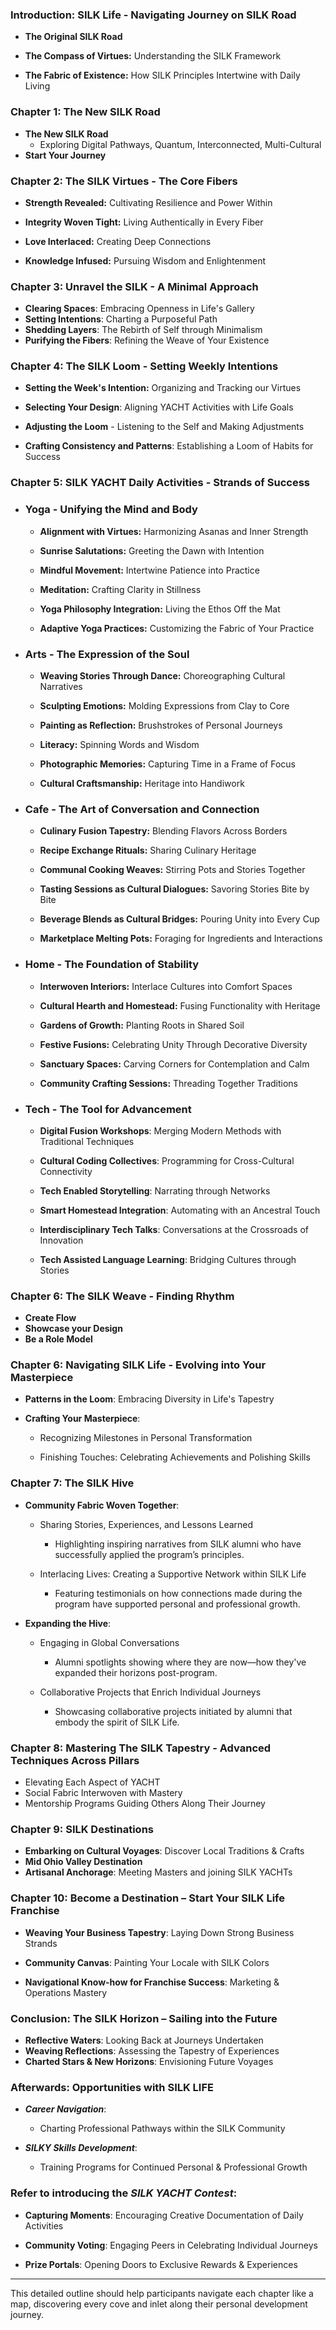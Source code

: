 
### Introduction: SILK Life - Navigating Journey on SILK Road

- **The Original SILK Road**

- **The Compass of Virtues:** Understanding the SILK Framework

- **The Fabric of Existence:** How SILK Principles Intertwine with Daily Living

### Chapter 1: The New SILK Road
  
  - **The New SILK Road**
     - Exploring Digital Pathways, Quantum, Interconnected, Multi-Cultural
  - **Start Your Journey**

### Chapter 2: The SILK Virtues - The Core Fibers

- **Strength Revealed:** Cultivating Resilience and Power Within

- **Integrity Woven Tight:** Living Authentically in Every Fiber

- **Love Interlaced:** Creating Deep Connections

- **Knowledge Infused:** Pursuing Wisdom and Enlightenment

### Chapter 3: Unravel the SILK - A Minimal Approach
- **Clearing Spaces**: Embracing Openness in Life's Gallery
- **Setting Intentions**: Charting a Purposeful Path
- **Shedding Layers**: The Rebirth of Self through Minimalism
- **Purifying the Fibers**: Refining the Weave of Your Existence

### Chapter 4: The SILK Loom - Setting Weekly Intentions

- **Setting the Week's Intention:** Organizing and Tracking our Virtues

- **Selecting Your Design**: Aligning YACHT Activities with Life Goals

- **Adjusting the Loom** - Listening to the Self and Making Adjustments

- **Crafting Consistency and Patterns**: Establishing a Loom of Habits for Success

### Chapter 5: SILK YACHT Daily Activities - Strands of Success

- ### Yoga - Unifying the Mind and Body

     - **Alignment with Virtues:** Harmonizing Asanas and Inner Strength

     - **Sunrise Salutations:** Greeting the Dawn with Intention

     - **Mindful Movement:** Intertwine Patience into Practice

     - **Meditation:** Crafting Clarity in Stillness

     - **Yoga Philosophy Integration:** Living the Ethos Off the Mat

     - **Adaptive Yoga Practices:** Customizing the Fabric of Your Practice

- ### Arts - The Expression of the Soul

     - **Weaving Stories Through Dance:** Choreographing Cultural Narratives

     - **Sculpting Emotions:** Molding Expressions from Clay to Core

     - **Painting as Reflection:** Brushstrokes of Personal Journeys

     - **Literacy:** Spinning Words and Wisdom

     - **Photographic Memories:** Capturing Time in a Frame of Focus

     - **Cultural Craftsmanship:** Heritage into Handiwork

- ### Cafe - The Art of Conversation and Connection

     - **Culinary Fusion Tapestry:** Blending Flavors Across Borders

     - **Recipe Exchange Rituals:** Sharing Culinary Heritage

     - **Communal Cooking Weaves:** Stirring Pots and Stories Together

     - **Tasting Sessions as Cultural Dialogues:** Savoring Stories Bite by Bite

     - **Beverage Blends as Cultural Bridges:** Pouring Unity into Every Cup

     - **Marketplace Melting Pots:** Foraging for Ingredients and Interactions

- ### Home - The Foundation of Stability

     - **Interwoven Interiors:** Interlace Cultures into Comfort Spaces

     - **Cultural Hearth and Homestead:** Fusing Functionality with Heritage

     - **Gardens of Growth:** Planting Roots in Shared Soil

     - **Festive Fusions:** Celebrating Unity Through Decorative Diversity

     - **Sanctuary Spaces:** Carving Corners for Contemplation and Calm

     - **Community Crafting Sessions:** Threading Together Traditions

- ### Tech - The Tool for Advancement

     - **Digital Fusion Workshops**: Merging Modern Methods with Traditional Techniques

     - **Cultural Coding Collectives**: Programming for Cross-Cultural Connectivity

     - **Tech Enabled Storytelling**: Narrating through Networks

     - **Smart Homestead Integration**: Automating with an Ancestral Touch

     - **Interdisciplinary Tech Talks**: Conversations at the Crossroads of Innovation

     - **Tech Assisted Language Learning**: Bridging Cultures through Stories

### Chapter 6: The SILK Weave - Finding Rhythm
- **Create Flow**
- **Showcase your Design**
- **Be a Role Model**

### Chapter 6: Navigating SILK Life - Evolving into Your Masterpiece

-  **Patterns in the Loom**: Embracing Diversity in Life's Tapestry

- **Crafting Your Masterpiece**:

     - Recognizing Milestones in Personal Transformation

     - Finishing Touches: Celebrating Achievements and Polishing Skills

### Chapter 7: The SILK Hive

- **Community Fabric Woven Together**:

     - Sharing Stories, Experiences, and Lessons Learned
         - Highlighting inspiring narratives from SILK alumni who have successfully applied the program’s principles.

     - Interlacing Lives: Creating a Supportive Network within SILK Life
         - Featuring testimonials on how connections made during the program have supported personal and professional growth.

- **Expanding the Hive**:

     - Engaging in Global Conversations
         - Alumni spotlights showing where they are now—how they've expanded their horizons post-program.

     - Collaborative Projects that Enrich Individual Journeys
         - Showcasing collaborative projects initiated by alumni that embody the spirit of SILK Life.

### Chapter 8: Mastering The SILK Tapestry - Advanced Techniques Across Pillars
  - Elevating Each Aspect of YACHT
  - Social Fabric Interwoven with Mastery 
  - Mentorship Programs Guiding Others Along Their Journey

### Chapter 9: SILK Destinations 

- **Embarking on Cultural Voyages**: Discover Local Traditions & Crafts
- **Mid Ohio Valley Destination**
- **Artisanal Anchorage**: Meeting Masters and joining SILK YACHTs

### Chapter 10: Become a Destination – Start Your SILK Life Franchise

- **Weaving Your Business Tapestry**: Laying Down Strong Business Strands

- **Community Canvas**: Painting Your Locale with SILK Colors

- **Navigational Know-how for Franchise Success**: Marketing & Operations Mastery

### Conclusion: The SILK Horizon – Sailing into the Future

- **Reflective Waters**: Looking Back at Journeys Undertaken
- **Weaving Reflections**: Assessing the Tapestry of Experiences
- **Charted Stars & New Horizons**: Envisioning Future Voyages

### Afterwards: Opportunities with SILK LIFE

- ***Career Navigation***:

     -  Charting Professional Pathways within the SILK Community

- ***SILKY Skills Development***:

     -  Training Programs for Continued Personal & Professional Growth

### Refer to introducing the ***SILK YACHT Contest***:

- **Capturing Moments**: Encouraging Creative Documentation of Daily Activities

- **Community Voting**: Engaging Peers in Celebrating Individual Journeys

- **Prize Portals**: Opening Doors to Exclusive Rewards & Experiences

---

This detailed outline should help participants navigate each chapter like a map, discovering every cove and inlet along their personal development journey.


